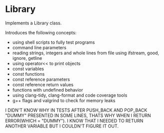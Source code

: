 # Library

Implements a Library class.

Introduces the following concepts:

- using shell scripts to fully test programs
- command line parameters
- reading strings, integers and whole lines from file using ifstream, good, ignore, getline
- using operator<< to print objects
- const variables
- const functions
- const reference parameters
- const reference return values
- functions with undefined behavior
- using clang-tidy, clang-format and code coverage tools
- g++ flags and valgrind to check for memory leaks

I DIDN'T KNOW WHY IN TESTS AFTER PUSH_BACK AND POP_BACK "DUMMY" PRESENTED IN SOME LINES, THATS WHY WHEN I RETURN ERROR(WHICH = "DUMMY").
I KNOW THAT I NEEDED TO RETURN ANOTHER VARIABLE BUT I COULDN'T FIGURE IT OUT. 

